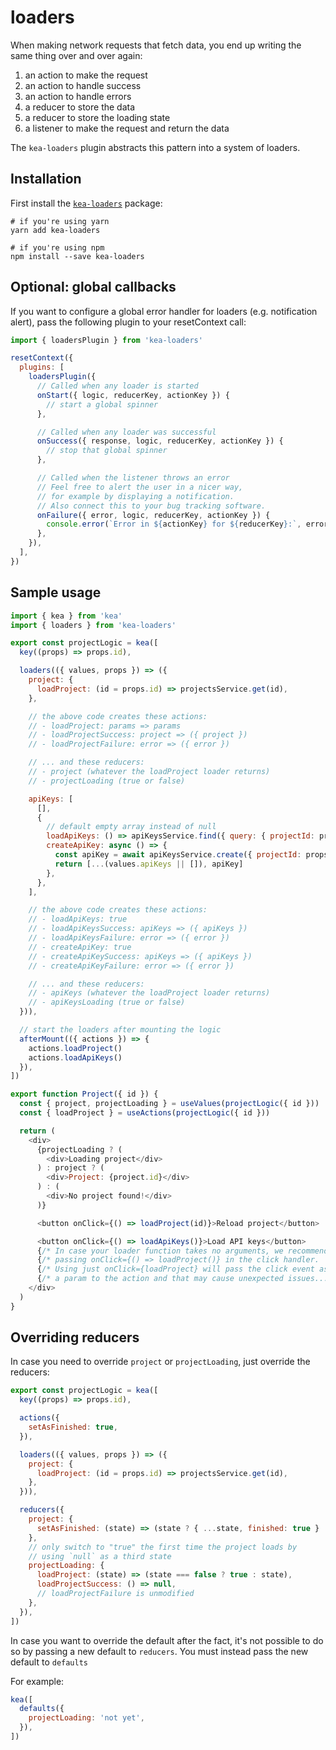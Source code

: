 # loaders

When making network requests that fetch data, you end up writing the same thing over and over again:

1. an action to make the request
2. an action to handle success
3. an action to handle errors
4. a reducer to store the data
5. a reducer to store the loading state
6. a listener to make the request and return the data

The `kea-loaders` plugin abstracts this pattern into a system of loaders.

## Installation

First install the [`kea-loaders`](https://github.com/keajs/kea-loaders) package:

```shell
# if you're using yarn
yarn add kea-loaders

# if you're using npm
npm install --save kea-loaders
```

## Optional: global callbacks

If you want to configure a global error handler for loaders (e.g. notification alert), pass the following
plugin to your resetContext call:

```javascript
import { loadersPlugin } from 'kea-loaders'

resetContext({
  plugins: [
    loadersPlugin({
      // Called when any loader is started
      onStart({ logic, reducerKey, actionKey }) {
        // start a global spinner
      },

      // Called when any loader was successful
      onSuccess({ response, logic, reducerKey, actionKey }) {
        // stop that global spinner
      },

      // Called when the listener throws an error
      // Feel free to alert the user in a nicer way,
      // for example by displaying a notification.
      // Also connect this to your bug tracking software.
      onFailure({ error, logic, reducerKey, actionKey }) {
        console.error(`Error in ${actionKey} for ${reducerKey}:`, error)
      },
    }),
  ],
})
```


## Sample usage

```javascript
import { kea } from 'kea'
import { loaders } from 'kea-loaders'

export const projectLogic = kea([
  key((props) => props.id),

  loaders(({ values, props }) => ({
    project: {
      loadProject: (id = props.id) => projectsService.get(id),
    },

    // the above code creates these actions:
    // - loadProject: params => params
    // - loadProjectSuccess: project => ({ project })
    // - loadProjectFailure: error => ({ error })

    // ... and these reducers:
    // - project (whatever the loadProject loader returns)
    // - projectLoading (true or false)

    apiKeys: [
      [],
      {
        // default empty array instead of null
        loadApiKeys: () => apiKeysService.find({ query: { projectId: props.id } }),
        createApiKey: async () => {
          const apiKey = await apiKeysService.create({ projectId: props.id })
          return [...(values.apiKeys || []), apiKey]
        },
      },
    ],

    // the above code creates these actions:
    // - loadApiKeys: true
    // - loadApiKeysSuccess: apiKeys => ({ apiKeys })
    // - loadApiKeysFailure: error => ({ error })
    // - createApiKey: true
    // - createApiKeySuccess: apiKeys => ({ apiKeys })
    // - createApiKeyFailure: error => ({ error })

    // ... and these reducers:
    // - apiKeys (whatever the loadProject loader returns)
    // - apiKeysLoading (true or false)
  })),

  // start the loaders after mounting the logic
  afterMount(({ actions }) => {
    actions.loadProject()
    actions.loadApiKeys()
  }),
])

export function Project({ id }) {
  const { project, projectLoading } = useValues(projectLogic({ id }))
  const { loadProject } = useActions(projectLogic({ id }))

  return (
    <div>
      {projectLoading ? (
        <div>Loading project</div>
      ) : project ? (
        <div>Project: {project.id}</div>
      ) : (
        <div>No project found!</div>
      )}

      <button onClick={() => loadProject(id)}>Reload project</button>

      <button onClick={() => loadApiKeys()}>Load API keys</button>
      {/* In case your loader function takes no arguments, we recommend */}
      {/* passing onClick={() => loadProject()} in the click handler.   */}
      {/* Using just onClick={loadProject} will pass the click event as */}
      {/* a param to the action and that may cause unexpected issues... */}
    </div>
  )
}
```

## Overriding reducers

In case you need to override `project` or `projectLoading`, just override the reducers:

```javascript
export const projectLogic = kea([
  key((props) => props.id),

  actions({
    setAsFinished: true,
  }),

  loaders(({ values, props }) => ({
    project: {
      loadProject: (id = props.id) => projectsService.get(id),
    },
  })),

  reducers({
    project: {
      setAsFinished: (state) => (state ? { ...state, finished: true } : state),
    },
    // only switch to "true" the first time the project loads by
    // using `null` as a third state
    projectLoading: {
      loadProject: (state) => (state === false ? true : state),
      loadProjectSuccess: () => null,
      // loadProjectFailure is unmodified
    },
  }),
])
```

In case you want to override the default after the fact, it's not possible to do so by passing
a new default to `reducers`. You must instead pass the new default to `defaults`

For example:

```javascript
kea([
  defaults({
    projectLoading: 'not yet',
  }),
])
```
